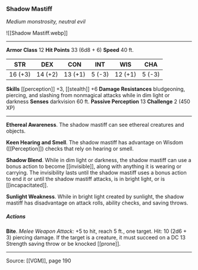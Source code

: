 ### Shadow Mastiff
_Medium monstrosity, neutral evil_

![[Shadow Mastiff.webp]]




---

**Armor Class** 12
**Hit Points** 33 (6d8 + 6)
**Speed** 40 ft.

| STR     | DEX     | CON     | INT     | WIS     | CHA     |
|---------|---------|---------|---------|---------|---------|
| 16 (+3) | 14 (+2) | 13 (+1) | 5 (-3) | 12 (+1) | 5 (-3) |

**Skills** [[perception]] +3, [[stealth]] +6
**Damage Resistances** bludgeoning, piercing, and slashing from nonmagical attacks while in dim light or darkness
**Senses** darkvision 60 ft.
**Passive Perception** 13
**Challenge** 2 (450 XP)

---

**Ethereal Awareness**. The shadow mastiff can see ethereal creatures and objects.

**Keen Hearing and Smell**. The shadow mastiff has advantage on Wisdom ([[Perception]]) checks that rely on hearing or smell.

**Shadow Blend**. While in dim light or darkness, the shadow mastiff can use a bonus action to become [[invisible]], along with anything it is wearing or carrying. The invisibility lasts until the shadow mastiff uses a bonus action to end it or until the shadow mastiff attacks, is in bright light, or is [[incapacitated]].

**Sunlight Weakness**. While in bright light created by sunlight, the shadow mastiff has disadvantage on attack rolls, ability checks, and saving throws.

##### Actions
**Bite**. _Melee Weapon Attack:_ +5 to hit, reach 5 ft., one target. Hit: 10 (2d6 + 3) piercing damage. If the target is a creature, it must succeed on a DC 13 Strength saving throw or be knocked [[prone]].


---

Source: [[VGM]], page 190